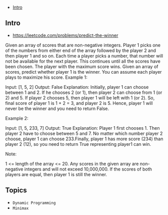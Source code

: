- [Intro](#intro)

## Intro

- https://leetcode.com/problems/predict-the-winner

Given an array of scores that are non-negative integers. Player 1 picks one of the numbers from either end of the array followed by the player 2 and then player 1 and so on. Each time a player picks a number, that number will not be available for the next player. This continues until all the scores have been chosen. The player with the maximum score wins. 
Given an array of scores, predict whether player 1 is the winner. You can assume each player plays to maximize his score. 
Example 1:

Input: [1, 5, 2]
Output: False
Explanation: Initially, player 1 can choose between 1 and 2. If he chooses 2 (or 1), then player 2 can choose from 1 (or 2) and 5. If player 2 chooses 5, then player 1 will be left with 1 (or 2). So, final score of player 1 is 1 + 2 = 3, and player 2 is 5. Hence, player 1 will never be the winner and you need to return False.

Example 2:

Input: [1, 5, 233, 7]
Output: True
Explanation: Player 1 first chooses 1. Then player 2 have to choose between 5 and 7. No matter which number player 2 choose, player 1 can choose 233.Finally, player 1 has more score (234) than player 2 (12), so you need to return True representing player1 can win.

Note:

1 <= length of the array <= 20. 
Any scores in the given array are non-negative integers and will not exceed 10,000,000.
If the scores of both players are equal, then player 1 is still the winner.



## Topics

- `Dynamic Programming`
- `Minimax`


